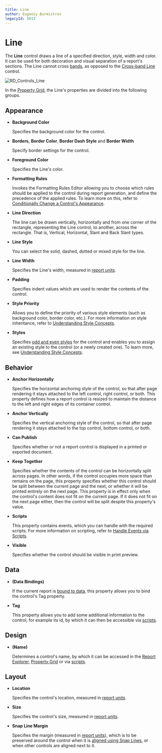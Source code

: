 ```yaml
---
title: Line
author: Eugeniy Burmistrov
legacyId: 5013
---
```

# Line
The **Line** control draws a line of a specified direction, style, width and color. It can be used for both decoration and visual separation of a report's sections. The Line cannot cross [bands](../report-bands.md), as opposed to the [Cross-band Line](cross-band-line.md) control.

![RD_Controls_Line](../../../../../images/img8275.png)

In the [Property Grid](../report-designer-ui/property-grid.md), the Line's properties are divided into the following groups.

## Appearance
* **Background Color**
	
	Specifies the background color for the control.
* **Borders**, **Border Color**, **Border Dash Style** and **Border Width**
	
	Specify border settings for the control.
* **Foreground Color**
	
	Specifies the Line's color.
* **Formatting Rules**
	
	Invokes the Formatting Rules Editor allowing you to choose which rules should be applied to the control during report generation, and define the precedence of the applied rules. To learn more on this, refer to [Conditionally Change a Control's Appearance](../../create-reports/styles-and-conditional-formatting/conditionally-change-a-controls-appearance.md).
* **Line Direction**
	
	The line can be drawn vertically, horizontally and from one corner of the rectangle, representing the Line control, to another, across the rectangle. That is, Vertical, Horizontal, Slant and Back Slant types.
* **Line Style**
	
	You can select the solid, dashed, dotted or mixed style for the line.
* **Line Width**
	
	Specifies the Line's width, measured in [report units](../../create-reports/basic-operations/change-measurement-units-of-a-report.md).
* **Padding**
	
	Specifies indent values which are used to render the contents of the control.
* **Style Priority**
	
	Allows you to define the priority of various style elements (such as background color, border color, etc.). For more information on style inheritance, refer to [Understanding Style Concepts](../../create-reports/styles-and-conditional-formatting/understanding-style-concepts.md).
* **Styles**
	
	Specifies [odd and even styles](../../create-reports/styles-and-conditional-formatting/use-odd-and-even-styles.md) for the control and enables you to assign an existing style to the control (or a newly created one). To learn more, see [Understanding Style Concepts](../../create-reports/styles-and-conditional-formatting/understanding-style-concepts.md).

## Behavior
* **Anchor Horizontally**
	
	Specifies the horizontal anchoring style of the control, so that after page rendering it stays attached to the left control, right control, or both. This property defines how a report control is resized to maintain the distance to the left and right edges of its container control.
* **Anchor Vertically**
	
	Specifies the vertical anchoring style of the control, so that after page rendering it stays attached to the top control, bottom control, or both.
* **Can Publish**
	
	Specifies whether or not a report control is displayed in a printed or exported document.
* **Keep Together**
	
	Specifies whether the contents of the control can be horizontally split across pages. In other words, if the control occupies more space than remains on the page, this property specifies whether this control should be split between the current page and the next, or whether it will be printed entirely on the next page. This property is in effect only when the control's content does not fit on the current page. If it does not fit on the next page either, then the control will be split despite this property's value.
* **Scripts**
	
	This property contains events, which you can handle with the required scripts. For more information on scripting, refer to [Handle Events via Scripts](../../create-reports/miscellaneous/handle-events-via-scripts.md).
* **Visible**
	
	Specifies whether the control should be visible in print preview.

## Data
* **(Data Bindings)**
	
	If the current report is [bound to data](../../create-reports/binding-a-report-to-data.md), this property allows you to bind the control's Tag property.
* **Tag**
	
	This property allows you to add some additional information to the control; for example its id, by which it can then be accessible via [scripts](../../create-reports/miscellaneous/handle-events-via-scripts.md).

## Design
* **(Name)**
	
	Determines a control's name, by which it can be accessed in the [Report Explorer](../report-designer-ui/report-explorer.md), [Property Grid](../report-designer-ui/property-grid.md) or via [scripts](../../create-reports/miscellaneous/handle-events-via-scripts.md).

## Layout
* **Location**
	
	Specifies the control's location, measured in [report units](../../create-reports/basic-operations/change-measurement-units-of-a-report.md).
* **Size**
	
	Specifies the control's size, measured in [report units](../../create-reports/basic-operations/change-measurement-units-of-a-report.md).
* **Snap Line Margin**
	
	Specifies the margin (measured in [report units](../../create-reports/basic-operations/change-measurement-units-of-a-report.md)), which is to be preserved around the control when it is [aligned using Snap Lines](../../create-reports/basic-operations/controls-positioning.md), or when other controls are aligned next to it.